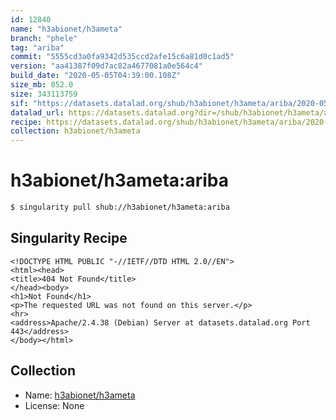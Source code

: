 ```yaml
---
id: 12840
name: "h3abionet/h3ameta"
branch: "phele"
tag: "ariba"
commit: "5555cd3a0fa9342d535ccd2afe15c6a81d0c1ad5"
version: "aa41387f09d7ac82a4677081a0e564c4"
build_date: "2020-05-05T04:39:00.108Z"
size_mb: 852.0
size: 343113759
sif: "https://datasets.datalad.org/shub/h3abionet/h3ameta/ariba/2020-05-05-5555cd3a-aa41387f/aa41387f09d7ac82a4677081a0e564c4.sif"
datalad_url: https://datasets.datalad.org?dir=/shub/h3abionet/h3ameta/ariba/2020-05-05-5555cd3a-aa41387f/
recipe: https://datasets.datalad.org/shub/h3abionet/h3ameta/ariba/2020-05-05-5555cd3a-aa41387f/Singularity
collection: h3abionet/h3ameta
---
```


# h3abionet/h3ameta:ariba

```bash
$ singularity pull shub://h3abionet/h3ameta:ariba
```

## Singularity Recipe

```singularity
<!DOCTYPE HTML PUBLIC "-//IETF//DTD HTML 2.0//EN">
<html><head>
<title>404 Not Found</title>
</head><body>
<h1>Not Found</h1>
<p>The requested URL was not found on this server.</p>
<hr>
<address>Apache/2.4.38 (Debian) Server at datasets.datalad.org Port 443</address>
</body></html>
```

## Collection

 - Name: [h3abionet/h3ameta](https://github.com/h3abionet/h3ameta)
 - License: None

